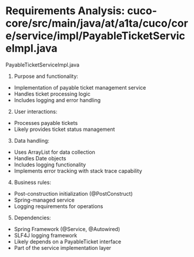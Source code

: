 # Requirements Analysis: cuco-core/src/main/java/at/a1ta/cuco/core/service/impl/PayableTicketServiceImpl.java

PayableTicketServiceImpl.java
1. Purpose and functionality:
- Implementation of payable ticket management service
- Handles ticket processing logic
- Includes logging and error handling

2. User interactions:
- Processes payable tickets
- Likely provides ticket status management

3. Data handling:
- Uses ArrayList for data collection
- Handles Date objects
- Includes logging functionality
- Implements error tracking with stack trace capability

4. Business rules:
- Post-construction initialization (@PostConstruct)
- Spring-managed service
- Logging requirements for operations

5. Dependencies:
- Spring Framework (@Service, @Autowired)
- SLF4J logging framework
- Likely depends on a PayableTicket interface
- Part of the service implementation layer